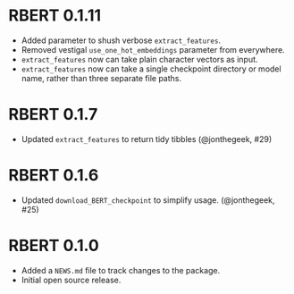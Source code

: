 # RBERT 0.1.11

* Added parameter to shush verbose `extract_features`.
* Removed vestigal `use_one_hot_embeddings` parameter from everywhere.
* `extract_features` now can take plain character vectors as input.
* `extract_features` now can take a single checkpoint directory or model name,
rather than three separate file paths.

# RBERT 0.1.7

* Updated `extract_features` to return tidy tibbles (@jonthegeek, #29)

# RBERT 0.1.6

* Updated `download_BERT_checkpoint` to simplify usage. (@jonthegeek, #25)

# RBERT 0.1.0

* Added a `NEWS.md` file to track changes to the package.
* Initial open source release.
